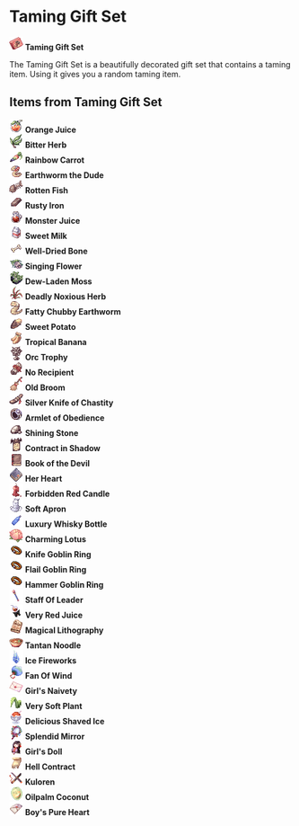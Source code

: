 # Taming Gift Set

![Taming Gift Set](img/12105.gif) **Taming Gift Set**

The Taming Gift Set is a beautifully decorated gift set that contains a taming item. Using it gives you a random taming item.

## Items from Taming Gift Set

 ![Orange Juice](img/620.gif) **Orange Juice**<br>
 ![Bitter Herb](img/621.gif) **Bitter Herb**<br>
 ![Rainbow Carrot](img/622.gif) **Rainbow Carrot**<br>
 ![Earthworm the Dude](img/623.png) **Earthworm the Dude**<br>
 ![Rotten Fish](img/624.png) **Rotten Fish**<br>
 ![Rusty Iron](img/625.png) **Rusty Iron**<br>
 ![Monster Juice](img/626.png) **Monster Juice**<br>
 ![Sweet Milk](img/627.png) **Sweet Milk**<br>
 ![Well-Dried Bone](img/628_1.png) **Well-Dried Bone**<br>
 ![Singing Flower](img/629.png) **Singing Flower**<br>
 ![Dew-Laden Moss](img/630.png) **Dew-Laden Moss**<br>
 ![Deadly Noxious Herb](img/631.png) **Deadly Noxious Herb**<br>
 ![Fatty Chubby Earthworm](img/632.png) **Fatty Chubby Earthworm**<br>
 ![Sweet Potato](img/633.png) **Sweet Potato**<br>
 ![Tropical Banana](img/634.png) **Tropical Banana**<br>
 ![Orc Trophy](img/635.png) **Orc Trophy**<br>
 ![No Recipient](img/636.png) **No Recipient**<br>
 ![Old Broom](img/637.png) **Old Broom**<br>
 ![Silver Knife of Chastity](img/638.png) **Silver Knife of Chastity**<br>
 ![Armlet of Obedience](img/639.png) **Armlet of Obedience**<br>
 ![Shining Stone](img/640.png) **Shining Stone**<br>
 ![Contract in Shadow](img/641.png) **Contract in Shadow**<br>
 ![Book of the Devil](img/642.png) **Book of the Devil**<br>
 ![Her Heart](img/659.png) **Her Heart**<br>
 ![Forbidden Red Candle](img/660.png) **Forbidden Red Candle**<br>
 ![Soft Apron](img/661.png) **Soft Apron**<br>
 ![Luxury Whisky Bottle](img/12367.gif) **Luxury Whisky Bottle**<br>
 ![Charming Lotus](img/12365.gif) **Charming Lotus**<br>
 ![Knife Goblin Ring](img/2601.gif) **Knife Goblin Ring**<br>
 ![Flail Goblin Ring](img/2601.gif) **Flail Goblin Ring**<br>
 ![Hammer Goblin Ring](img/2601.gif) **Hammer Goblin Ring**<br>
 ![Staff Of Leader](img/12364.gif) **Staff Of Leader**<br>
 ![Very Red Juice](img/12360.gif) **Very Red Juice**<br>
 ![Magical Lithography](img/12371.gif) **Magical Lithography**<br>
 ![Tantan Noodle](img/12395.gif) **Tantan Noodle**<br>
 ![Ice Fireworks](img/12374.gif) **Ice Fireworks**<br>
 ![Fan Of Wind](img/12358.gif) **Fan Of Wind**<br>
 ![Girl's Naivety](img/12370.gif) **Girl's Naivety**<br>
 ![Very Soft Plant](img/12359.gif) **Very Soft Plant**<br>
 ![Delicious Shaved Ice](img/12361.gif) **Delicious Shaved Ice**<br>
 ![Splendid Mirror](img/12368.gif) **Splendid Mirror**<br>
 ![Girl's Doll](img/12366.gif) **Girl's Doll**<br>
 ![Hell Contract](img/12372.gif) **Hell Contract**<br>
 ![Kuloren](img/12362.gif) **Kuloren**<br>
 ![Oilpalm Coconut](img/12369.gif) **Oilpalm Coconut**<br>
 ![Boy's Pure Heart](img/12373.gif) **Boy's Pure Heart**<br>